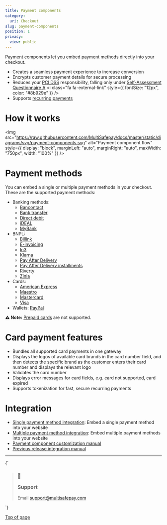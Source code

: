 ```yaml
---
title: Payment components
category:
  uri: Checkout
slug: payment-components
position: 1
privacy:
  view: public
---
```

Payment components let you embed payment methods directly into your checkout.

* Creates a seamless payment experience to increase <Glossary>conversion</Glossary>
* Encrypts customer payment details for secure processing
* Reduces your [PCI DSS](/docs/pci-dss/) responsibility, falling only under <a href="https://www.pcisecuritystandards.org/documents/SAQ_A_v3.pdf" target="_blank">Self-Assessment Questionnaire A</a> <i class="fa fa-external-link" style={{ fontSize: "12px", color: "#8b929e" }} />
* Supports [recurring payments](/docs/recurring-payments/)

# How it works

<img src="https://raw.githubusercontent.com/MultiSafepay/docs/master/static/diagrams/svg/payment-components.svg" alt="Payment component flow" style={{ display: "block", marginLeft: "auto", marginRight: "auto", maxWidth: "750px", width: "100%" }} />

# Payment methods

You can embed a single or multiple payment methods in your checkout.\
These are the supported payment methods:

* Banking methods:
  * [Bancontact](/docs/bancontact/)
  * [Bank transfer](/docs/bank-transfer/)
  * [Direct debit](/docs/direct-debit/)
  * [iDEAL](/docs/ideal/)
  * [MyBank](/docs/mybank/)
* <Glossary>BNPL</Glossary>:
  * [Billink](/docs/billink/)
  * [E-invoicing](/docs/e-invoicing/)
  * [In3](/docs/in3/)
  * [Klarna](/docs/klarna/)
  * [Pay After Delivery](/docs/pay-after-delivery/)
  * [Pay After Delivery installments](/docs/pay-after-delivery-installments/)
  * [Riverty](/docs/riverty/)
  * [Zinia](/docs/zinia/)
* Cards:
  * [American Express](/docs/card-payments/)
  * [Maestro](/docs/card-payments/)
  * [Mastercard](/docs/card-payments/)
  * [Visa](/docs/card-payments/)
* Wallets: [PayPal](/docs/paypal/)

**⚠️ Note:** [Prepaid cards](/docs/prepaid-cards/) are not supported.

# Card payment features

* Bundles all supported card payments in one <Glossary>gateway</Glossary>
* Displays the logos of available card brands in the card number field, and then detects the specific brand as the customer enters their card number and displays the relevant logo
* Validates the card number
* Displays error messages for card fields, e.g. card not supported, card expired
* Supports tokenization for fast, secure recurring payments

# Integration

* [Single payment method integration](/docs/payment-component-single/): Embed a single payment method into your website
* [Multiple payment method integration](/docs/payment-component-multiple/): Embed multiple payment methods into your website
* [Payment component customization manual](/docs/payment-component-customization/)
* [Previous release integration manual](/docs/payment-component-previous-release/)<br />

***

<HTMLBlock>{`
<blockquote class="callout callout_info">
    <h3 class="callout-heading false">
        <span class="callout-icon">💬</span>
        <p>Support</p>
    </h3>
    <p>Email <a href="mailto:support@multisafepay.com">support@multisafepay.com</a></p>
</blockquote>
`}</HTMLBlock>

[Top of page](#)
